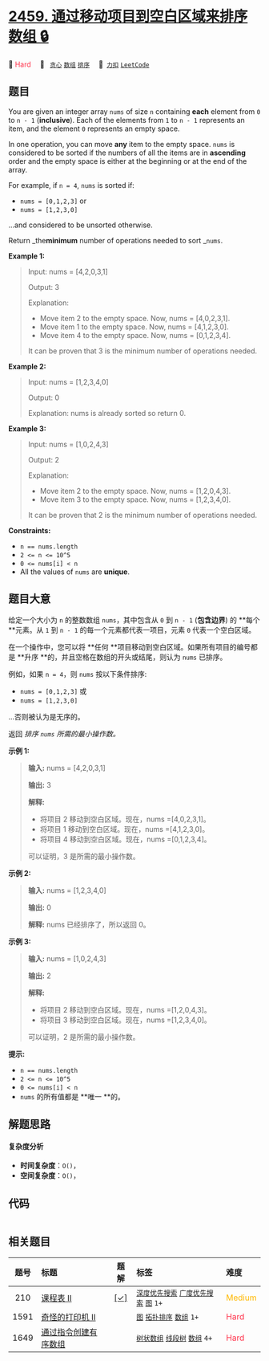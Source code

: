 # [2459. 通过移动项目到空白区域来排序数组 🔒](https://2xiao.github.io/leetcode-js/problem/2459.html)

🔴 <font color=#ff334b>Hard</font>&emsp; 🔖&ensp; [`贪心`](/tag/greedy.md) [`数组`](/tag/array.md) [`排序`](/tag/sorting.md)&emsp; 🔗&ensp;[`力扣`](https://leetcode.cn/problems/sort-array-by-moving-items-to-empty-space) [`LeetCode`](https://leetcode.com/problems/sort-array-by-moving-items-to-empty-space)

## 题目

You are given an integer array `nums` of size `n` containing **each** element
from `0` to `n - 1` (**inclusive**). Each of the elements from `1` to `n - 1`
represents an item, and the element `0` represents an empty space.

In one operation, you can move **any** item to the empty space. `nums` is
considered to be sorted if the numbers of all the items are in **ascending**
order and the empty space is either at the beginning or at the end of the
array.

For example, if `n = 4`, `nums` is sorted if:

  * `nums = [0,1,2,3]` or
  * `nums = [1,2,3,0]`

...and considered to be unsorted otherwise.

Return _the**minimum** number of operations needed to sort _`nums`.



**Example 1:**

> Input: nums = [4,2,0,3,1]
> 
> Output: 3
> 
> Explanation:
> - Move item 2 to the empty space. Now, nums = [4,0,2,3,1].
> - Move item 1 to the empty space. Now, nums = [4,1,2,3,0].
> - Move item 4 to the empty space. Now, nums = [0,1,2,3,4].
> 
> It can be proven that 3 is the minimum number of operations needed.

**Example 2:**

> Input: nums = [1,2,3,4,0]
> 
> Output: 0
> 
> Explanation: nums is already sorted so return 0.

**Example 3:**

> Input: nums = [1,0,2,4,3]
> 
> Output: 2
> 
> Explanation:
> - Move item 2 to the empty space. Now, nums = [1,2,0,4,3].
> - Move item 3 to the empty space. Now, nums = [1,2,3,4,0].
> 
> It can be proven that 2 is the minimum number of operations needed.

**Constraints:**

  * `n == nums.length`
  * `2 <= n <= 10^5`
  * `0 <= nums[i] < n`
  * All the values of `nums` are **unique**.


## 题目大意

给定一个大小为 `n` 的整数数组 `nums`，其中包含从 `0` 到 `n - 1` (**包含边界**) 的 **每个  **元素。从 `1` 到
`n - 1` 的每一个元素都代表一项目，元素 `0` 代表一个空白区域。

在一个操作中，您可以将 **任何  **项目移动到空白区域。如果所有项目的编号都是 **升序  **的，并且空格在数组的开头或结尾，则认为 `nums`
已排序。

例如，如果 `n = 4`，则 `nums` 按以下条件排序:

  * `nums = [0,1,2,3]` 或
  * `nums = [1,2,3,0]`

...否则被认为是无序的。

返回 _排序  `nums` 所需的最小操作数。_



**示例 1:**

> 
> 
> 
> 
> 
> **输入:** nums = [4,2,0,3,1]
> 
> **输出:** 3
> 
> **解释:**
> - 将项目 2 移动到空白区域。现在，nums =[4,0,2,3,1]。
> - 将项目 1 移动到空白区域。现在，nums =[4,1,2,3,0]。
> - 将项目 4 移动到空白区域。现在，nums =[0,1,2,3,4]。
> 
> 可以证明，3 是所需的最小操作数。
> 
> 

**示例 2:**

> 
> 
> 
> 
> 
> **输入:** nums = [1,2,3,4,0]
> 
> **输出:** 0
> 
> **解释:** nums 已经排序了，所以返回 0。

**示例 3:**

> 
> 
> 
> 
> 
> **输入:** nums = [1,0,2,4,3]
> 
> **输出:** 2
> 
> **解释:**
> - 将项目 2 移动到空白区域。现在，nums =[1,2,0,4,3]。
> - 将项目 3 移动到空白区域。现在，nums =[1,2,3,4,0]。
> 
> 可以证明，2 是所需的最小操作数。
> 
> 



**提示:**

  * `n == nums.length`
  * `2 <= n <= 10^5`
  * `0 <= nums[i] < n`
  * `nums` 的所有值都是 **唯一  **的。


## 解题思路

#### 复杂度分析

- **时间复杂度**：`O()`，
- **空间复杂度**：`O()`，

## 代码

```javascript

```

## 相关题目

<!-- prettier-ignore -->
| 题号 | 标题 | 题解 | 标签 | 难度 |
| :------: | :------ | :------: | :------ | :------ |
| 210 | [课程表 II](https://leetcode.com/problems/course-schedule-ii) | [[✓]](/problem/0210.md) |  [`深度优先搜索`](/tag/depth-first-search.md) [`广度优先搜索`](/tag/breadth-first-search.md) [`图`](/tag/graph.md) `1+` | <font color=#ffb800>Medium</font> |
| 1591 | [奇怪的打印机 II](https://leetcode.com/problems/strange-printer-ii) |  |  [`图`](/tag/graph.md) [`拓扑排序`](/tag/topological-sort.md) [`数组`](/tag/array.md) `1+` | <font color=#ff334b>Hard</font> |
| 1649 | [通过指令创建有序数组](https://leetcode.com/problems/create-sorted-array-through-instructions) |  |  [`树状数组`](/tag/binary-indexed-tree.md) [`线段树`](/tag/segment-tree.md) [`数组`](/tag/array.md) `4+` | <font color=#ff334b>Hard</font> |